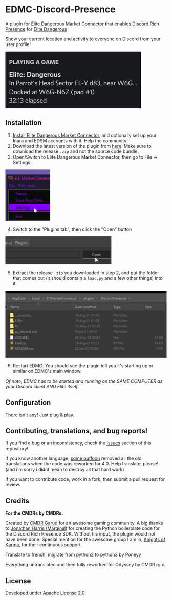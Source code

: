 # EDMC-Discord-Presence

A plugin for [Elite Dangerous Market Connector](https://github.com/Marginal/EDMarketConnector) that enables [Discord Rich Presence](https://discordapp.com/rich-presence) for [Elite Dangerous](https://www.elitedangerous.com/)

Show your current location and activity to everyone on Discord from your user profile!

![An image of someone's Discord user card, showing richer information from the game Elite: Dangerous](.github/readme-1.png)

## Installation

1. [Install Elite Dangerous Market Connector](https://github.com/EDCD/EDMarketConnector), and optionally set up your Inara and EDSM accounts with it. Help the community!
2. Download the latest version of the plugin from [here](releases). Make sure to download the release `.zip` and not the source code bundle.
3. Open/Switch to Elite Dangerous Market Connector, then go to File -> Settings.

![An image of a menu entry marked "Settings" inside ED Market Connector's main "File" menu](.github/readme-2.png)

4. Switch to the "Plugins tab", then click the "Open" button

![This one! Last tab on the right, first big button.](.github/readme-3.png)

5. Extract the release `.zip` you downloaded in step 2, and put the folder that comes out (it should contain a `load.py` and a few other things) into it.

![Inside the folder it should look like this: a bunch of files and folders inside a folder inside EDMC's main plugins folder.](.github/readme-4.png)

6. Restart EDMC. You should see the plugin tell you it's starting up or similar on EDMC's main window.

*Of note, EDMC has to be started and running on the SAME COMPUTER as your Discord client AND Elite itself.*

## Configuration

There isn't any! Just plug & play.

## Contributing, translations, and bug reports!

If you find a bug or an inconsistency, check the [Issues](</issues>) section of this repository!

If you know another language, [some buffoon](<https://github.com/rglx/>) removed all the old translations when the code was reworked for 4.0. Help translate, please! (and i'm sorry i didnt mean to destroy all that hard work)

If you want to contribute code, work in a fork, then submit a pull request for review.

## Credits

**For the CMDRs by CMDRs.**

Created by [CMDR Garud](https://forums.frontier.co.uk/member.php/136073-Garud) for an awesome gaming community. 
A big thanks to [Jonathan Harris (Marginal)](https://github.com/Marginal) for creating the Python boilerplate code for the Discord Rich Presence SDK. Without his input, the plugin would not have been done. Special mention for the awesome group I am in, [Knights of Karma](http://knightsofkarma.com/), for their continuous support.

Translate to french, migrate from python2 to python3 by [Poneyy](https://github.com/Poneyy)

Everything untranslated and then fully reworked for Odyssey by CMDR rglx.

## License

Developed under [Apache License 2.0](https://choosealicense.com/licenses/apache-2.0/).

